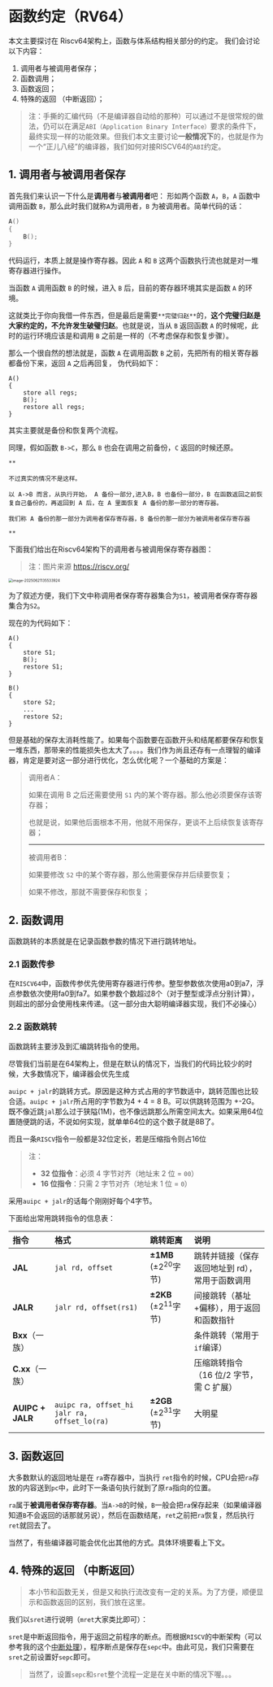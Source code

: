 # 函数约定（RV64）

本文主要探讨在 Riscv64架构上，函数与体系结构相关部分的约定。
我们会讨论以下内容： 

1. 调用者与被调用者保存；
2. 函数调用；
3. 函数返回；
4. 特殊的返回 （中断返回）；

> 注：手撕的汇编代码（不是编译器自动给的那种）可以通过不是很常规的做法，仍可以在满足`ABI（Application Binary Interface）`要求的条件下，最终实现一样的功能效果。但我们本文主要讨论**一般情况下**的，也就是作为一个“正儿八经”的编译器，我们如何对接RISCV64的`ABI`约定。



## 1. 调用者与被调用者保存

首先我们来认识一下什么是**调用者**与**被调用者**吧：
形如两个函数 `A`，`B`，`A` 函数中调用函数 `B`，那么此时我们就称`A`为调用者，`B` 为被调用者。简单代码的话：

```c
A()
{
   	B();
}
```

代码运行，本质上就是操作寄存器。因此 `A` 和 `B` 这两个函数执行流也就是对一堆寄存器进行操作。



当函数  `A` 调用函数  `B` 的时候，进入  `B` 后，目前的寄存器环境其实是函数  `A` 的环境。



这就类比于你向我借一件东西，但是最后是需要`**完璧归赵**`的，**这个完璧归赵是大家约定的，不允许发生破璧归赵**。也就是说，当从  `B` 返回函数  `A` 的时候呢，此时的运行环境应该是和调用  `B` 之前是一样的（不考虑保存和恢复步骤）。



那么一个很自然的想法就是，函数 `A` 在调用函数 `B` 之前，先把所有的相关寄存器都备份下来，返回 `A` 之后再回复， 伪代码如下：

```assembly
A()
{
    store all regs;
   	B();
    restore all regs;
}
```

其实主要就是备份和恢复两个流程。

同理，假如函数 `B->C`，那么 `B` 也会在调用之前备份，`C` 返回的时候还原。 



`** `

`不过真实的情况不是这样。`

`以 A->B 而言，从执行开始， A 备份一部分,进入B，B 也备份一部分，B 在函数返回之前恢复自己备份的，再返回到 A 后，在 A 里面恢复 A 备份的那一部分的寄存器。`

`我们称 A 备份的那一部分为调用者保存寄存器，B 备份的那一部分为被调用者保存寄存器`

`**`



下面我们给出在Riscv64架构下的调用者与被调用保存寄存器图：

> 注：图片来源 https://riscv.org/

<img  src="https://r2-pub.tbw.wiki/piclist/2025/06/ff5d52abd89fc8d2f82fecd48f62ce55.png" alt="image-20250621135533924" style="zoom:50%;" />



为了叙述方便，我们下文中称调用者保存寄存器集合为`S1`，被调用者保存寄存器集合为`S2`。

现在的为代码如下：

```assembly
A()
{
    store S1;
   	B();
    restore S1;
}

B()
{
    store S2;
   	...
    restore S2;
}
```

但是基础的保存太消耗性能了。如果每个函数要在函数开头和结尾都要保存和恢复一堆东西，那带来的性能损失也太大了。。。。我们作为尚且还存有一点理智的编译器，肯定是要对这一部分进行优化，怎么优化呢？一个基础的方案是：

> 调用者A：
>
> 如果在调用 B 之后还需要使用 `S1` 内的某个寄存器。那么他必须要保存该寄存器；
>
> 也就是说，如果他后面根本不用，他就不用保存，更谈不上后续恢复该寄存器；
>
> ---
>
> 被调用者B：
>
> 如果要修改 `S2` 中的某个寄存器，那么他需要保存并后续要恢复；
>
> 如果不修改，那就不需要保存和恢复；





## 2. 函数调用

函数跳转的本质就是在记录函数参数的情况下进行跳转地址。

### 2.1 函数传参

在`RISCV64`中，函数传参优先使用寄存器进行传参。整型参数依次使用a0到a7，浮点参数依次使用fa0到fa7。如果参数个数超过8个（对于整型或浮点分别计算），则超出的部分会使用栈来传递。（这一部分由大聪明编译器实现，我们不必操心）

### 2.2 函数跳转

函数跳转主要涉及到汇编跳转指令的使用。

尽管我们当前是在64架构上，但是在默认的情况下，当我们的代码比较少的时候，大多数情况下，编译器会优先生成

`auipc + jalr`的跳转方式。原因是这种方式占用的字节数适中，跳转范围也比较合适。`auipc + jalr`所占用的字节数为4 + 4 = 8 B。可以供跳转范围为 +-2G。既不像近跳`jal`那么过于狭隘(1M)，也不像远跳那么所需空间太大。如果采用64位置随便跳的话，不说如何实现，就单单64位的这个数子就是8B了。

而且一条`RISCV`指令一般都是32位定长，若是压缩指令则占16位

> 注：
>
> - **32 位指令**：必须 4 字节对齐（地址末 2 位 = `00`）
> - **16 位指令**：只需 2 字节对齐（地址末 1 位 = `0`）

采用`auipc + jalr`的话每个刚刚好每个4字节。

下面给出常用跳转指令的信息表：

| **指令**         | **格式**               | **跳转距离**                   | **说明**                                        |
| :--------------- | :--------------------- | :----------------------------- | :---------------------------------------------- |
| **JAL**          | `jal rd, offset`       | **±1MB** (±2<sup>20</sup>字节) | 跳转并链接（保存返回地址到 rd），常用于函数调用 |
| **JALR**         | `jalr rd, offset(rs1)` | **±2KB** (±2<sup>11</sup>字节) | 间接跳转（基址+偏移），用于返回和函数指针       |
| **Bxx**（一族）  |                        |                                | 条件跳转（常用于 `if`编译）                          |
| **C.xx**（一族） |                        |                                | 压缩跳转指令（16 位/2 字节，需 C 扩展）         |
| **AUIPC + JALR** | `auipc ra, offset_hi` `jalr ra, offset_lo(ra)` | **±2GB** (±2<sup>31</sup>字节) | 大明星 |

## 3. 函数返回

大多数默认的返回地址是在 `ra`寄存器中，当执行 `ret`指令的时候，CPU会把`ra`存放的内容送到`pc`中，此时下一条语句执行就到了原`ra`指向的位置。

`ra`属于**被调用者保存寄存器**。当`A->B`的时候，`B`一般会把`ra`保存起来（如果编译器知道`B`不会返回的话那就另说），然后在函数结尾，`ret`之前把`ra`恢复，然后执行`ret`就回去了。

当然了，有些编译器可能会优化出其他的方式。具体环境要看上下文。



## 4. 特殊的返回 （中断返回）

> 本小节和函数无关，但是又和执行流改变有一定的关系。为了方便，顺便显示和函数返回的区别，我们放在这里。

我们以`sret`进行说明（`mret`大家类比即可）：



`sret`是中断返回指令，用于返回之前程序的断点。而根据`RISCV`的中断架构（可以参考我的这个[中断处理](./中断处理.md)），程序断点是保存在`sepc`中。由此可见，我们只需要在`sret`之前设置好`sepc`即可。

>当然了，设置`sepc`和`sret`整个流程一定是在关中断的情况下喔。。。
